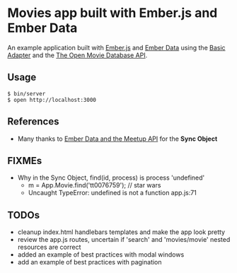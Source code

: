 # Movies app built with Ember.js and Ember Data

An example application built with [Ember.js](http://emberjs.com/) and [Ember Data](http://emberjs.com/guides/models/)
using the [Basic Adapter](http://emberjs.com/blog/2013/03/22/stabilizing-ember-data.html)
and the [The Open Movie Database API](http://www.omdbapi.com/).

## Usage

    $ bin/server
    $ open http://localhost:3000

## References

* Many thanks to [Ember Data and the Meetup API](http://blog.mrloop.com/blog/2013/04/07/ember-data-and-the-meetup-api/) for the **Sync Object**

## FIXMEs
* Why in the Sync Object, find(id, process) is process 'undefined'
    * m = App.Movie.find('tt0076759'); // star wars
    * Uncaught TypeError: undefined is not a function app.js:71

## TODOs

* cleanup index.html handlebars templates and make the app look pretty
* review the app.js routes, uncertain if 'search' and 'movies/movie' nested resources are correct
* added an example of best practices with modal windows
* add an example of best practices with pagination
